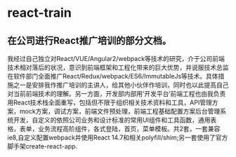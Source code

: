# react-train
## 在公司进行React推广培训的部分文档。
   我经过自己独立对React/VUE/Angular2/webpack等技术的研究，介于公司前端技术相对落后的状况，意识到前端框架和工程化带来的巨大优势，并说服技术总监在软件部门全面推广React/Redux/webpack/ES6/ImmutableJs等技术。具体措施之一是安排我作推广培训的主讲人，给其他小伙伴作培训，同时也以此提高自己对当前前端技术的理解。另一方面，开发部内部用‘开发平台’前端工程也由我负责用React技术栈全面重写，包括但不限于组织相关技术资料和工具，API管理方案，mock方案，调试方案，前端文件预处理，前端工程基础配置方案后台管理系统开发，自定义的依照公司业务和设计标准的常用UI组件和工具函数，通用表格，表单，业务流程高阶组件，各式登陆，首页，菜单模板。共2套，一套兼容ie8,自定义配置webpack并使用React 14.7和相关polyfill/shim;另一套使用了官方脚手架create-react-app.
